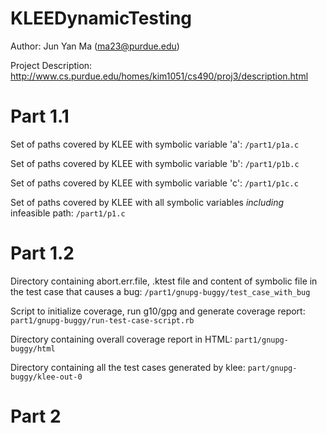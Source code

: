 KLEEDynamicTesting
==================

Author: Jun Yan Ma (ma23@purdue.edu)

Project Description: http://www.cs.purdue.edu/homes/kim1051/cs490/proj3/description.html

Part 1.1
========

Set of paths covered by KLEE with symbolic variable 'a': `/part1/p1a.c`

Set of paths covered by KLEE with symbolic variable 'b': `/part1/p1b.c`

Set of paths covered by KLEE with symbolic variable 'c': `/part1/p1c.c`

Set of paths covered by KLEE with all symbolic variables _including_ infeasible path: `/part1/p1.c`

Part 1.2
========

Directory containing abort.err.file, .ktest file and content of symbolic file in the test case that causes a bug: `/part1/gnupg-buggy/test_case_with_bug`

Script to initialize coverage, run g10/gpg and generate coverage report: `part1/gnupg-buggy/run-test-case-script.rb`

Directory containing overall coverage report in HTML: `part1/gnupg-buggy/html`

Directory containing all the test cases generated by klee: `part/gnupg-buggy/klee-out-0`

Part 2
======

